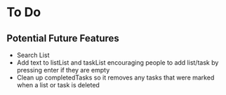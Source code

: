 # To Do

## Potential Future Features
- Search List
- Add text to listList and taskList encouraging people to add list/task by pressing enter if they are empty
- Clean up completedTasks so it removes any tasks that were marked when a list or task is deleted